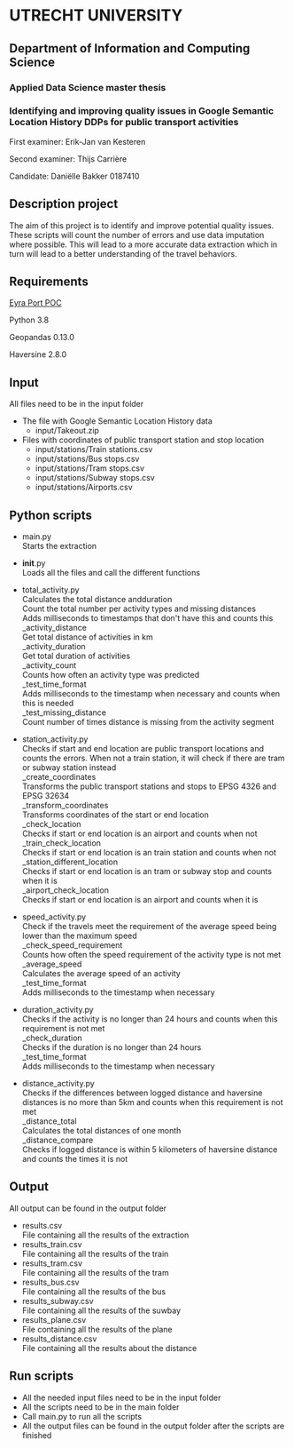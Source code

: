 # UTRECHT UNIVERSITY
## Department of Information and Computing Science
### Applied Data Science master thesis

### Identifying and improving quality issues in Google Semantic Location History DDPs for public transport activities

First examiner: Erik-Jan van Kesteren

Second examiner: Thijs Carrière

Candidate: Daniëlle Bakker 0187410

## Description project
The aim of this project is to identify and improve potential quality issues. 
These scripts will count the number of errors and use data imputation where possible. This will lead to a more accurate 
data extraction which in turn will lead to a better understanding of the travel behaviors.

## Requirements
[Eyra Port POC](https://github.com/eyra/port-poc)

Python 3.8

Geopandas 0.13.0

Haversine 2.8.0

## Input
All files need to be in the input folder
- The file with Google Semantic Location History data
  - input/Takeout.zip
- Files with coordinates of public transport station and stop location
  - input/stations/Train stations.csv
  - input/stations/Bus stops.csv
  - input/stations/Tram stops.csv
  - input/stations/Subway stops.csv
  - input/stations/Airports.csv

## Python scripts
- main.py <br/>
  Starts the extraction

- __init__.py <br/>
  Loads all the files and call the different functions

- total_activity.py <br/>
  Calculates the total distance andduration <br/>
  Count the total number per activity types and missing distances <br/>
  Adds milliseconds to timestamps that don't have this and counts this <br/>
    _activity_distance <br/>
    Get total distance of activities in km <br/>
    _activity_duration <br/>
    Get total duration of activities <br/>
    _activity_count <br/>
    Counts how often an activity type was predicted <br/>
    _test_time_format <br/>
    Adds milliseconds to the timestamp when necessary and counts when this is needed <br/>
    _test_missing_distance <br/>
    Count number of times distance is missing from the activity segment <br/>

- station_activity.py <br/>
  Checks if start and end location are public transport locations and counts the errors. When not a train station, it
  will check if there are tram or subway station instead <br/>
    _create_coordinates <br/>
    Transforms the public transport stations and stops to EPSG 4326 and EPSG 32634 <br/>
    _transform_coordinates <br/>
    Transforms coordinates of the start or end location <br/>
    _check_location <br/>
    Checks if start or end location is an airport and counts when not <br/>
    _train_check_location <br/>
    Checks if start or end location is an train station and counts when not <br/>
    _station_different_location <br/>
    Checks if start or end location is an tram or subway stop and counts when it is <br/>
    _airport_check_location <br/>
    Checks if start or end location is an airport and counts when it is <br/>

- speed_activity.py <br/>
  Check if the travels meet the requirement of the average speed being lower than the maximum speed <br/>
    _check_speed_requirement <br/>
    Counts how often the speed requirement of the activity type is not met <br/>
    _average_speed <br/>
    Calculates the average speed of an activity <br/>
    _test_time_format <br/>
    Adds milliseconds to the timestamp when necessary <br/>

- duration_activity.py <br/>
  Checks if the activity is no longer than 24 hours and counts when this requirement is not met <br/>
    _check_duration <br/>
    Checks if the duration is no longer than 24 hours <br/>
    _test_time_format <br/>
    Adds milliseconds to the timestamp when necessary <br/>

- distance_activity.py <br/>
  Checks if the differences between logged distance and haversine distances is no more than 5km and counts when this requirement is not 
  met <br/>
    _distance_total <br/>
    Calculates the total distances of one month <br/>
    _distance_compare <br/>
    Checks if logged distance is within 5 kilometers of haversine distance and counts the times it is not <br/>
    
## Output
All output can be found in the output folder
- results.csv <br/>
  File containing all the results of the extraction <br/>
- results_train.csv <br/>
  File containing all the results of the train <br/>
- results_tram.csv <br/>
  File containing all the results of the tram <br/>
- results_bus.csv <br/>
  File containing all the results of the bus <br/>
- results_subway.csv <br/>
  File containing all the results of the suwbay <br/>
- results_plane.csv <br/>
  File containing all the results of the plane <br/>
- results_distance.csv <br/>
  File containing all the results about the distance <br/>

## Run scripts
- All the needed input files need to be in the input folder
- All the scripts need to be in the main folder
- Call main.py to run all the scripts
- All the output files can be found in the output folder after the scripts are finished

